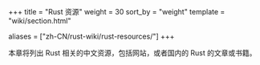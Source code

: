 +++
title = "Rust 资源"
weight = 30
sort_by = "weight"
template = "wiki/section.html"

aliases = ["zh-CN/rust-wiki/rust-resources/"]
+++

本章将列出 Rust 相关的中文资源，包括网站，或者国内的 Rust 的文章或书籍。